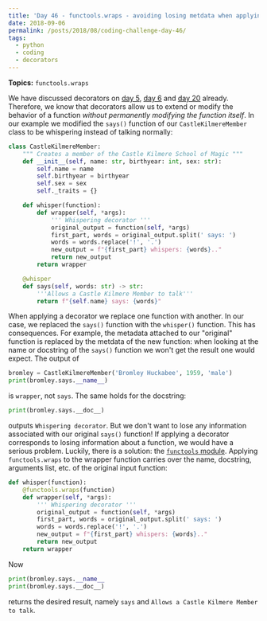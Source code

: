 ```yaml
---
title: 'Day 46 - functools.wraps - avoiding losing metdata when applying decorators'
date: 2018-09-06
permalink: /posts/2018/08/coding-challenge-day-46/
tags:
  - python
  - coding
  - decorators
---
```


**Topics:** `functools.wraps`

We have discussed decorators on [day 5](http://alpopkes.com/posts/2018/07/coding-challenge-day-5/), [day 6](http://alpopkes.com/posts/2018/07/coding-challenge-day-6/) and [day 20](http://alpopkes.com/posts/2018/08/coding-challenge-day-20/) already. Therefore, we know that decorators allow us to extend or modify the behavior of a function *without permanently modifying the function itself*. In our example we modified the `says()` function of our `CastleKilmereMember` class to be whispering instead of talking normally:

```python
class CastleKilmereMember:
    """ Creates a member of the Castle Kilmere School of Magic """
    def __init__(self, name: str, birthyear: int, sex: str):
        self.name = name
        self.birthyear = birthyear
        self.sex = sex
        self._traits = {}

    def whisper(function):
        def wrapper(self, *args):
            ''' Whispering decorator '''
            original_output = function(self, *args)
            first_part, words = original_output.split(' says: ')
            words = words.replace('!', '.')
            new_output = f"{first_part} whispers: {words}.."
            return new_output
        return wrapper

    @whisper
    def says(self, words: str) -> str:
        '''Allows a Castle Kilmere Member to talk'''
        return f"{self.name} says: {words}"
```

When applying a decorator we replace one function with another. In our case, we replaced the `says()` function with the `whisper()` function. This has consequences. For example, the metadata attached to our "original" function is replaced by the metdata of the new function: when looking at the name or docstring of the `says()` function we won't get the result one would expect. The output of 

```python
bromley = CastleKilmereMember('Bromley Huckabee', 1959, 'male')
print(bromley.says.__name__)
```

is `wrapper`, not `says`. The same holds for the docstring:

```python
print(bromley.says.__doc__)
```

outputs `Whispering decorator`. But we don't want to lose any information associated with our original `says()` function! If applying a decorator corresponds to losing information about a function, we would have a serious problem. Luckily, there is a solution: the [`functools` module](https://docs.python.org/3/library/functools.html). Applying `functools.wraps` to the wrapper function carries over the name, docstring, arguments list, etc. of the original input function:

```python
def whisper(function):
    @functools.wraps(function)
    def wrapper(self, *args):
        ''' Whispering decorator '''
        original_output = function(self, *args)
        first_part, words = original_output.split(' says: ')
        words = words.replace('!', '.')
        new_output = f"{first_part} whispers: {words}.."
        return new_output
    return wrapper
```

Now 

```python
print(bromley.says.__name__
print(bromley.says.__doc__)
```

returns the desired result, namely `says` and `Allows a Castle Kilmere Member to talk`.


